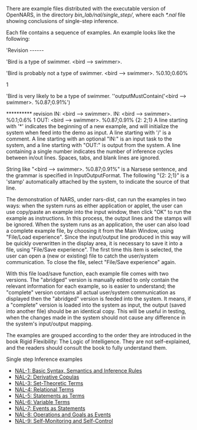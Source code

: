There are example files distributed with the executable version of OpenNARS, in the directory  _bin_lab/nal/single_step/_, where each _*.nal_ file showing conclusions of single-step inference.

Each file contains a sequence of examples. An example looks like the following:

'Revision ------

'Bird is a type of swimmer.
<bird --> swimmer>.

'Bird is probably not a type of swimmer.
<bird --> swimmer>. %0.10;0.60%

1

'Bird is very likely to be a type of swimmer.
''outputMustContain('<bird --> swimmer>. %0.87;0.91%')


********** revision
  IN: <bird --> swimmer>.
  IN: <bird --> swimmer>. %0.1;0.6%
1
 OUT: <bird --> swimmer>. %0.87;0.91% {2: 2;1} 
A line starting with '*' indicates the beginning of a new example, and will initialize the system when feed into the demo as input. A line starting with '/' is a comment. A line starting with an optional "IN:" is an input task to the system, and a line starting with "OUT:" is output from the system. A line containing a single number indicates the number of inference cycles between in/out lines. Spaces, tabs, and blank lines are ignored.

String like "<bird --> swimmer>. %0.87;0.91%" is a Narsese sentence, and the grammar is specified in InputOutputFormat. The following "{2: 2;1}" is a 'stamp' automatically attached by the system, to indicate the source of that line.

The demonstration of NARS, under nars-dist, can run the examples in two ways: when the system runs as either application or applet, the user can use copy/paste an example into the input window, then click "OK" to run the example as instructions. In this process, the output lines and the stamps will be ignored. When the system runs as an application, the user can also load a complete example file, by choosing it from the Main Window, using "File/Load experience". Since the input/output line produced in this way will be quickly overwritten in the display area, it is necessary to save it into a file, using "File/Save experience". The first time this item is selected, the user can open a (new or existing) file to catch the user/system communication. To close the file, select "File/Save experience" again.

With this file load/save function, each example file comes with two versions. The "abridged" version is manually edited to only contain the relevant information for each example, so is easier to understand; the "complete" version contains all actual user/system communication as displayed then the "abridged" version is feeded into the system. It means, if a "complete" version is loaded into the system as input, the output (saved into another file) should be an identical copy. This will be useful in testing, when the changes made in the system should not cause any difference in the system's input/output mapping.

The examples are grouped according to the order they are introduced in the book Rigid Flexibility: The Logic of Intelligence. They are not self-explained, and the readers should consult the book to fully understand them.

Single step Inference examples

* [NAL-1: Basic Syntax, Semantics and Inference Rules](https://github.com/opennars/opennars/wiki/NAL-1:-Basic-Syntax,-Semantics-and-Inference-Rules)
* [NAL-2: Derivative Copulas](https://github.com/opennars/opennars/wiki/NAL-2:-Derivative-Copulas)
* [NAL-3: Set-Theoretic Terms](https://github.com/opennars/opennars/wiki/NAL-3:-Set-Theoretic-Terms)
* [NAL-4: Relational Terms](https://github.com/opennars/opennars/wiki/NAL-4:-Relational-Terms)
* [NAL-5: Statements as Terms](https://github.com/opennars/opennars/wiki/NAL-5:-Statements-as-Terms)
* [NAL-6: Variable Terms](https://github.com/opennars/opennars/wiki/NAL-6:-Variable-Terms)
* [NAL-7: Events as Statements](https://github.com/opennars/opennars/wiki/NAL-7:-Events-as-Statements)
* [NAL-8: Operations and Goals as Events](https://github.com/opennars/opennars/wiki/NAL-8:-Operations-and-Goals-as-Events)
* [NAL-9: Self-Monitoring and Self-Control](https://github.com/opennars/opennars/wiki/NAL-9:-Self-Monitoring-and-Self-Control)